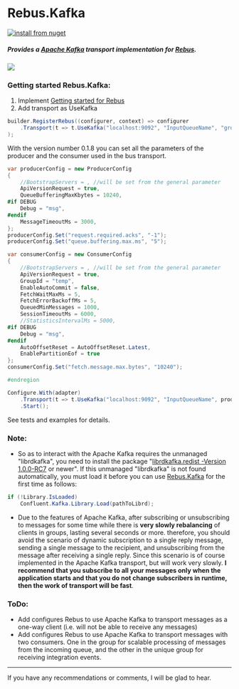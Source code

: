 # Rebus.Kafka

[![install from nuget](https://img.shields.io/nuget/v/Rebus.Kafka.svg?style=flat-square)](https://www.nuget.org/packages/Rebus.Kafka)

##### Provides a [Apache Kafka](https://kafka.apache.org/) transport implementation for [Rebus](https://github.com/rebus-org/Rebus).
![](https://raw.githubusercontent.com/glazkovalex/Rebus.Kafka/master/image.png)
### Getting started Rebus.Kafka:
1. Implement [Getting started for Rebus](https://github.com/rebus-org/Rebus#getting-started)
2. Add transport as UseKafka
```csharp
builder.RegisterRebus((configurer, context) => configurer
	.Transport(t => t.UseKafka("localhost:9092", "InputQueueName", "groupName"))
);
```

With the version number 0.1.8 you can set all the parameters of the producer and the consumer used in the bus transport.
```csharp
var producerConfig = new ProducerConfig
{
	//BootstrapServers = , //will be set from the general parameter
	ApiVersionRequest = true,
	QueueBufferingMaxKbytes = 10240,
#if DEBUG
	Debug = "msg",
#endif
	MessageTimeoutMs = 3000,
};
producerConfig.Set("request.required.acks", "-1");
producerConfig.Set("queue.buffering.max.ms", "5");

var consumerConfig = new ConsumerConfig
{
	//BootstrapServers = , //will be set from the general parameter
	ApiVersionRequest = true,
	GroupId = "temp",
	EnableAutoCommit = false,
	FetchWaitMaxMs = 5,
	FetchErrorBackoffMs = 5,
	QueuedMinMessages = 1000,
	SessionTimeoutMs = 6000,
	//StatisticsIntervalMs = 5000,
#if DEBUG
	Debug = "msg",
#endif
	AutoOffsetReset = AutoOffsetReset.Latest,
	EnablePartitionEof = true
};
consumerConfig.Set("fetch.message.max.bytes", "10240");

#endregion

Configure.With(adapter)
	.Transport(t => t.UseKafka("localhost:9092", "InputQueueName", producerConfig, consumerConfig))
	.Start();
```

See tests and examples for details.

### Note: 
- So as to interact with the Apache Kafka requires the unmanaged "librdkafka", you need to install the package "[librdkafka.redist -Version 1.0.0-RC7](https://www.nuget.org/packages/librdkafka.redist/1.0.0-RC7 "librdkafka.redist -Version 1.0.0-RC7") or newer". If this unmanaged "librdkafka" is not found automatically, you must load it before you can use [Rebus.Kafka](https://github.com/glazkovalex/Rebus.Kafka) for the first time as follows:

```csharp
if (!Library.IsLoaded)
	Confluent.Kafka.Library.Load(pathToLibrd);
```

- Due to the features of Apache Kafka, after subscribing or unsubscribing to messages for some time while there is **very slowly rebalancing** of clients in groups, lasting several seconds or more. therefore, you should avoid the scenario of dynamic subscription to a single reply message, sending a single message to the recipient, and unsubscribing from the message after receiving a single reply. Since this scenario is of course implemented in the Apache Kafka transport, but will work very slowly. **I recommend that you subscribe to all your messages only when the application starts and that you do not change subscribers in runtime, then the work of transport will be fast**.

### ToDo:
- Add configures Rebus to use Apache Kafka to transport messages as a one-way client (i.e. will not be able to receive any messages)
- Add configures Rebus to use Apache Kafka to transport messages with two consumers. One in the group for scalable processing of messages from the incoming queue, and the other in the unique group for receiving integration events.

---
If you have any recommendations or comments, I will be glad to hear.
